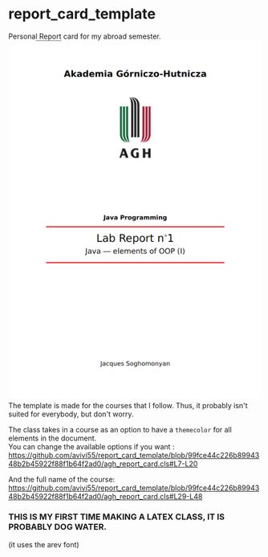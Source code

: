 # report_card_template

Personal Report card for my abroad semester.\
![](example.png)\
The template is made for the courses that I follow. Thus, it probably isn't suited for everybody, but don't worry.

The class takes in a course as an option to have a `themecolor` for all elements in the document.\
You can change the available options if you want : https://github.com/avivi55/report_card_template/blob/99fce44c226b8994348b2b45922f88f1b64f2ad0/agh_report_card.cls#L7-L20

And the full name of the course: https://github.com/avivi55/report_card_template/blob/99fce44c226b8994348b2b45922f88f1b64f2ad0/agh_report_card.cls#L29-L48


### THIS IS MY FIRST TIME MAKING A LATEX CLASS, IT IS PROBABLY DOG WATER. 
(it uses the arev font)
